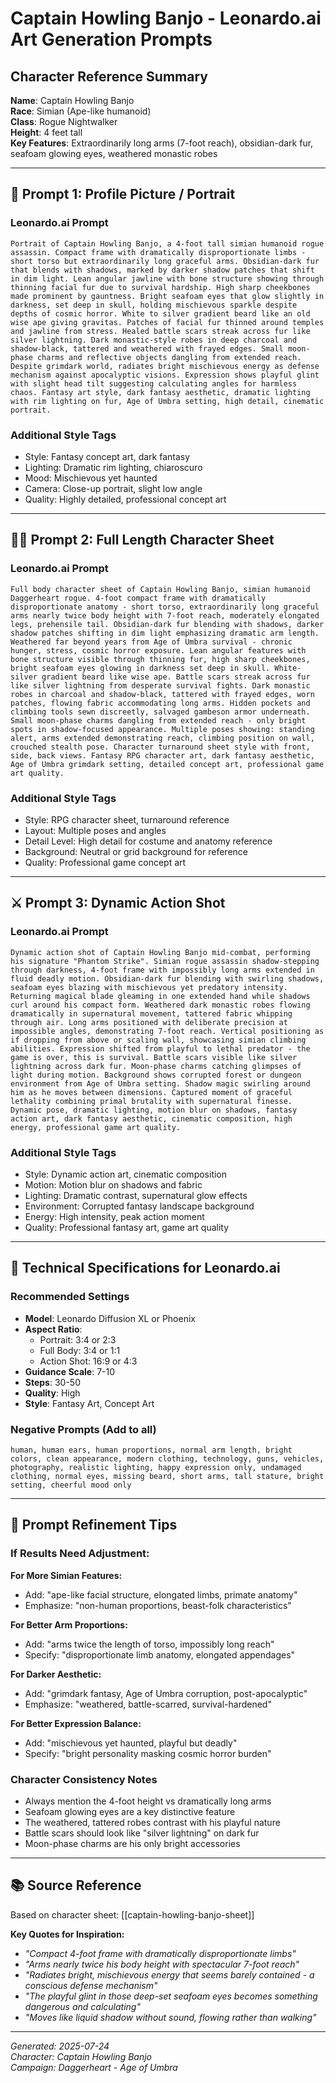 # Captain Howling Banjo - Leonardo.ai Art Generation Prompts

## Character Reference Summary
**Name**: Captain Howling Banjo  
**Race**: Simian (Ape-like humanoid)  
**Class**: Rogue Nightwalker  
**Height**: 4 feet tall  
**Key Features**: Extraordinarily long arms (7-foot reach), obsidian-dark fur, seafoam glowing eyes, weathered monastic robes

---

## 🎨 Prompt 1: Profile Picture / Portrait

### Leonardo.ai Prompt
```
Portrait of Captain Howling Banjo, a 4-foot tall simian humanoid rogue assassin. Compact frame with dramatically disproportionate limbs - short torso but extraordinarily long graceful arms. Obsidian-dark fur that blends with shadows, marked by darker shadow patches that shift in dim light. Lean angular jawline with bone structure showing through thinning facial fur due to survival hardship. High sharp cheekbones made prominent by gauntness. Bright seafoam eyes that glow slightly in darkness, set deep in skull, holding mischievous sparkle despite depths of cosmic horror. White to silver gradient beard like an old wise ape giving gravitas. Patches of facial fur thinned around temples and jawline from stress. Healed battle scars streak across fur like silver lightning. Dark monastic-style robes in deep charcoal and shadow-black, tattered and weathered with frayed edges. Small moon-phase charms and reflective objects dangling from extended reach. Despite grimdark world, radiates bright mischievous energy as defense mechanism against apocalyptic visions. Expression shows playful glint with slight head tilt suggesting calculating angles for harmless chaos. Fantasy art style, dark fantasy aesthetic, dramatic lighting with rim lighting on fur, Age of Umbra setting, high detail, cinematic portrait.
```

### Additional Style Tags
- Style: Fantasy concept art, dark fantasy
- Lighting: Dramatic rim lighting, chiaroscuro
- Mood: Mischievous yet haunted
- Camera: Close-up portrait, slight low angle
- Quality: Highly detailed, professional concept art

---

## 🏃‍♂️ Prompt 2: Full Length Character Sheet

### Leonardo.ai Prompt
```
Full body character sheet of Captain Howling Banjo, simian humanoid Daggerheart rogue. 4-foot compact frame with dramatically disproportionate anatomy - short torso, extraordinarily long graceful arms nearly twice body height with 7-foot reach, moderately elongated legs, prehensile tail. Obsidian-dark fur blending with shadows, darker shadow patches shifting in dim light emphasizing dramatic arm length. Weathered far beyond years from Age of Umbra survival - chronic hunger, stress, cosmic horror exposure. Lean angular features with bone structure visible through thinning fur, high sharp cheekbones, bright seafoam eyes glowing in darkness set deep in skull. White-silver gradient beard like wise ape. Battle scars streak across fur like silver lightning from desperate survival fights. Dark monastic robes in charcoal and shadow-black, tattered with frayed edges, worn patches, flowing fabric accommodating long arms. Hidden pockets and climbing tools sewn discreetly, salvaged gambeson armor underneath. Small moon-phase charms dangling from extended reach - only bright spots in shadow-focused appearance. Multiple poses showing: standing alert, arms extended demonstrating reach, climbing position on wall, crouched stealth pose. Character turnaround sheet style with front, side, back views. Fantasy RPG character art, dark fantasy aesthetic, Age of Umbra grimdark setting, detailed concept art, professional game art quality.
```

### Additional Style Tags
- Style: RPG character sheet, turnaround reference
- Layout: Multiple poses and angles
- Detail Level: High detail for costume and anatomy reference
- Background: Neutral or grid background for reference
- Quality: Professional game concept art

---

## ⚔️ Prompt 3: Dynamic Action Shot

### Leonardo.ai Prompt
```
Dynamic action shot of Captain Howling Banjo mid-combat, performing his signature "Phantom Strike". Simian rogue assassin shadow-stepping through darkness, 4-foot frame with impossibly long arms extended in fluid deadly motion. Obsidian-dark fur blending with swirling shadows, seafoam eyes blazing with mischievous yet predatory intensity. Returning magical blade gleaming in one extended hand while shadows curl around his compact form. Weathered dark monastic robes flowing dramatically in supernatural movement, tattered fabric whipping through air. Long arms positioned with deliberate precision at impossible angles, demonstrating 7-foot reach. Vertical positioning as if dropping from above or scaling wall, showcasing simian climbing abilities. Expression shifted from playful to lethal predator - the game is over, this is survival. Battle scars visible like silver lightning across dark fur. Moon-phase charms catching glimpses of light during motion. Background shows corrupted forest or dungeon environment from Age of Umbra setting. Shadow magic swirling around him as he moves between dimensions. Captured moment of graceful lethality combining primal brutality with supernatural finesse. Dynamic pose, dramatic lighting, motion blur on shadows, fantasy action art, dark fantasy aesthetic, cinematic composition, high energy, professional game art quality.
```

### Additional Style Tags
- Style: Dynamic action art, cinematic composition
- Motion: Motion blur on shadows and fabric
- Lighting: Dramatic contrast, supernatural glow effects
- Environment: Corrupted fantasy landscape background
- Energy: High intensity, peak action moment
- Quality: Professional fantasy art, game art quality

---

## 🎯 Technical Specifications for Leonardo.ai

### Recommended Settings
- **Model**: Leonardo Diffusion XL or Phoenix
- **Aspect Ratio**: 
  - Portrait: 3:4 or 2:3
  - Full Body: 3:4 or 1:1
  - Action Shot: 16:9 or 4:3
- **Guidance Scale**: 7-10
- **Steps**: 30-50
- **Quality**: High
- **Style**: Fantasy Art, Concept Art

### Negative Prompts (Add to all)
```
human, human ears, human proportions, normal arm length, bright colors, clean appearance, modern clothing, technology, guns, vehicles, photography, realistic lighting, happy expression only, undamaged clothing, normal eyes, missing beard, short arms, tall stature, bright setting, cheerful mood only
```

---

## 🔧 Prompt Refinement Tips

### If Results Need Adjustment:

**For More Simian Features:**
- Add: "ape-like facial structure, elongated limbs, primate anatomy"
- Emphasize: "non-human proportions, beast-folk characteristics"

**For Better Arm Proportions:**
- Add: "arms twice the length of torso, impossibly long reach"
- Specify: "disproportionate limb anatomy, elongated appendages"

**For Darker Aesthetic:**
- Add: "grimdark fantasy, Age of Umbra corruption, post-apocalyptic"
- Emphasize: "weathered, battle-scarred, survival-hardened"

**For Better Expression Balance:**
- Add: "mischievous yet haunted, playful but deadly"
- Specify: "bright personality masking cosmic horror burden"

### Character Consistency Notes
- Always mention the 4-foot height vs dramatically long arms
- Seafoam glowing eyes are a key distinctive feature
- The weathered, tattered robes contrast with his playful nature
- Battle scars should look like "silver lightning" on dark fur
- Moon-phase charms are his only bright accessories

---

## 📚 Source Reference
Based on character sheet: [[captain-howling-banjo-sheet]]

**Key Quotes for Inspiration:**
- *"Compact 4-foot frame with dramatically disproportionate limbs"*
- *"Arms nearly twice his body height with spectacular 7-foot reach"*
- *"Radiates bright, mischievous energy that seems barely contained - a conscious defense mechanism"*
- *"The playful glint in those deep-set seafoam eyes becomes something dangerous and calculating"*
- *"Moves like liquid shadow without sound, flowing rather than walking"*

---

*Generated: 2025-07-24*  
*Character: Captain Howling Banjo*  
*Campaign: Daggerheart - Age of Umbra*